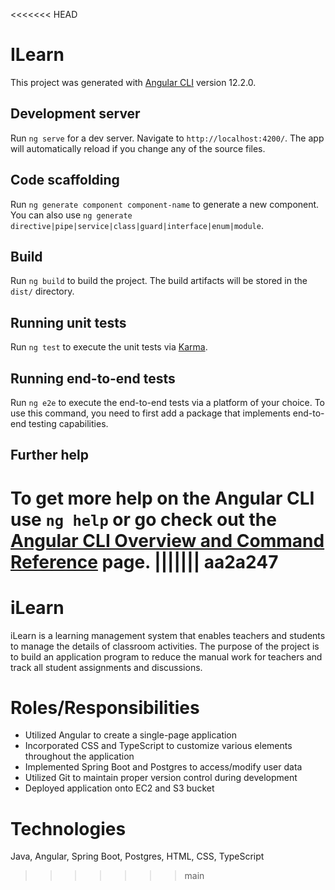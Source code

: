 <<<<<<< HEAD
# ILearn

This project was generated with [Angular CLI](https://github.com/angular/angular-cli) version 12.2.0.

## Development server

Run `ng serve` for a dev server. Navigate to `http://localhost:4200/`. The app will automatically reload if you change any of the source files.

## Code scaffolding

Run `ng generate component component-name` to generate a new component. You can also use `ng generate directive|pipe|service|class|guard|interface|enum|module`.

## Build

Run `ng build` to build the project. The build artifacts will be stored in the `dist/` directory.

## Running unit tests

Run `ng test` to execute the unit tests via [Karma](https://karma-runner.github.io).

## Running end-to-end tests

Run `ng e2e` to execute the end-to-end tests via a platform of your choice. To use this command, you need to first add a package that implements end-to-end testing capabilities.

## Further help

To get more help on the Angular CLI use `ng help` or go check out the [Angular CLI Overview and Command Reference](https://angular.io/cli) page.
||||||| aa2a247
=======
# iLearn

iLearn is a learning management system that enables teachers and students to manage the details of classroom activities. The purpose of the project is to build an application program to reduce the manual work for teachers and track all student assignments and discussions.

# Roles/Responsibilities

* Utilized Angular to create a single-page application
* Incorporated CSS and TypeScript to customize various elements throughout the application
* Implemented Spring Boot and Postgres to access/modify user data
* Utilized Git to maintain proper version control during development
* Deployed application onto EC2 and S3 bucket


# Technologies
Java, Angular, Spring Boot, Postgres, HTML, CSS, TypeScript
>>>>>>> main
